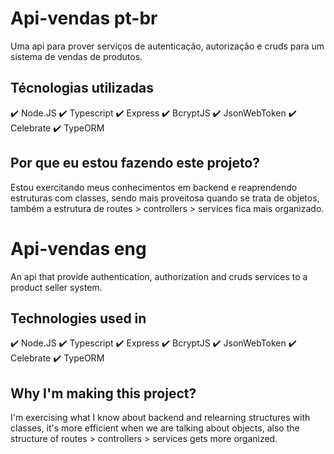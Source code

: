 # Api-vendas pt-br

Uma api para prover serviços de autenticação, autorização e cruds para um sistema de vendas de produtos.

## Técnologias utilizadas

✔️ Node.JS
✔️ Typescript
✔️ Express
✔️ BcryptJS
✔️ JsonWebToken
✔️ Celebrate
✔️ TypeORM

## Por que eu estou fazendo este projeto?

Estou exercitando meus conhecimentos em backend e reaprendendo estruturas com classes, sendo mais proveitosa quando se trata de objetos, também a estrutura de routes > controllers > services fica mais organizado.

# Api-vendas eng

An api that provide authentication, authorization and cruds services to a product seller system.

## Technologies used in

✔️ Node.JS
✔️ Typescript
✔️ Express
✔️ BcryptJS
✔️ JsonWebToken
✔️ Celebrate
✔️ TypeORM

## Why I'm making this project?

I'm exercising what I know about backend and relearning structures with classes, it's more efficient when we are talking about objects, also the structure of routes > controllers > services gets more organized.